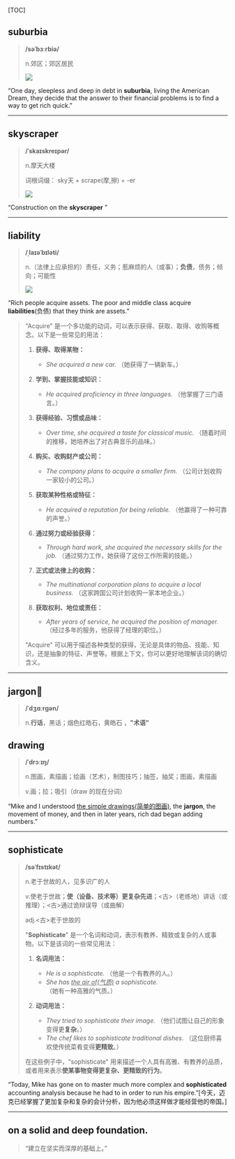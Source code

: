 [TOC]

## suburbia

> **/səˈbɜːrbiə/**
>
> n.郊区；郊区居民
>
> ![](https://ydlunacommon-cdn.nosdn.127.net/7689c148cf8f12e21e134a3121ea33bf.jpg?)

“One day, sleepless and deep in debt in **suburbia**, living the American Dream, they decide that the answer to their financial problems is to find a way to get rich quick.”

---

## skyscraper

> **/ˈskaɪskreɪpər/**
>
> n.摩天大楼
>
> 词根词缀： sky天 + scrape(摩,擦) + -er
>
> ![](https://ydlunacommon-cdn.nosdn.127.net/9ebff5f26c7fe86f5831ede02bc5ccd8.jpg?)

“Construction on the **skyscraper** ”

---

## liability

> **/ˌlaɪəˈbɪləti/**
>
> n.（法律上应承担的）责任，义务；惹麻烦的人（或事）；**负债**，债务；倾向；可能性
>
> ![](https://ydlunacommon-cdn.nosdn.127.net/58c3643a345e0f8379b85d6838a1d787.jpg?)

“Rich people acquire assets. The poor and middle class acquire **liabilities**(负债) that they think are assets.”

> "Acquire" 是一个多功能的动词，可以表示获得、获取、取得、收购等概念。以下是一些常见的用法：
>
> 1. **获得、取得某物：**
>    - *She acquired a new car.*
>      （她获得了一辆新车。）
>
> 2. **学到、掌握技能或知识：**
>    - *He acquired proficiency in three languages.*
>      （他掌握了三门语言。）
>
> 3. **获得经验、习惯或品味：**
>    - *Over time, she acquired a taste for classical music.*
>      （随着时间的推移，她培养出了对古典音乐的品味。）
>
> 4. **购买、收购财产或公司：**
>    - *The company plans to acquire a smaller firm.*
>      （公司计划收购一家较小的公司。）
>
> 5. **获取某种性格或特征：**
>    - *He acquired a reputation for being reliable.*
>      （他赢得了一种可靠的声誉。）
>
> 6. **通过努力或经验获得：**
>    - *Through hard work, she acquired the necessary skills for the job.*
>      （通过努力工作，她获得了这份工作所需的技能。）
>
> 7. **正式或法律上的收购：**
>    - *The multinational corporation plans to acquire a local business.*
>      （这家跨国公司计划收购一家本地企业。）
>
> 8. **获取权利、地位或责任：**
>    - *After years of service, he acquired the position of manager.*
>      （经过多年的服务，他获得了经理的职位。）
>
> "Acquire" 可以用于描述各种类型的获得，无论是具体的物品、技能、知识，还是抽象的特征、声誉等。根据上下文，你可以更好地理解该词的确切含义。

---

## jargon🚩

> **/ˈdʒɑːrɡən/**
>
> n.**行话**，黑话；烟色红皓石，黄皓石 ，**"术语"**

## drawing

> **/ˈdrɔːɪŋ/**
>
> n.图画，素描画；绘画（艺术），制图技巧；抽签，抽奖；图画，素描画
>
> v.画；拉；吸引（draw 的现在分词）

“Mike and I understood <u>the simple drawings(简单的图画)</u>, the **jargon**, the movement of money, and then in later years, rich dad began adding numbers.”

---

## sophisticate

> **/səˈfɪstɪkət/**
>
> n.老于世故的人，见多识广的人
>
> v.使老于世故；**使（设备、技术等）更复杂先进**；<古>（老练地）讲话（或推理）；<古>通过诡辩误导（或曲解）
>
> adj.<古>老于世故的
>
> "**Sophisticate**" 是一个名词和动词，表示有教养、精致或复杂的人或事物。以下是该词的一些常见用法：
>
> 1. **名词用法：**
>    - *He is a sophisticate.* （他是一个有教养的人。）
>    - *She has <u>the air of(气质)</u> a sophisticate.* （她有一种高雅的气质。）
>
> 2. **动词用法：**
>    - *They tried to sophisticate their image.* （他们试图让自己的形象变得更**复杂**。）
>    - *The chef likes to sophisticate traditional dishes.* （这位厨师喜欢使传统菜肴变得**更精致**。）
>
> 在这些例子中，"sophisticate" 用来描述一个人具有高雅、有教养的品质，或者用来表示**使某事物变得更复杂、更精致的行为**。

“Today, Mike has gone on to master much more complex and **sophisticated** accounting analysis because he had to in order to run his empire.”[今天，迈克已经掌握了更加复杂和复杂的会计分析，因为他必须这样做才能经营他的帝国。]

---

## on a solid and deep foundation.

> “建立在坚实而深厚的基础上。”

